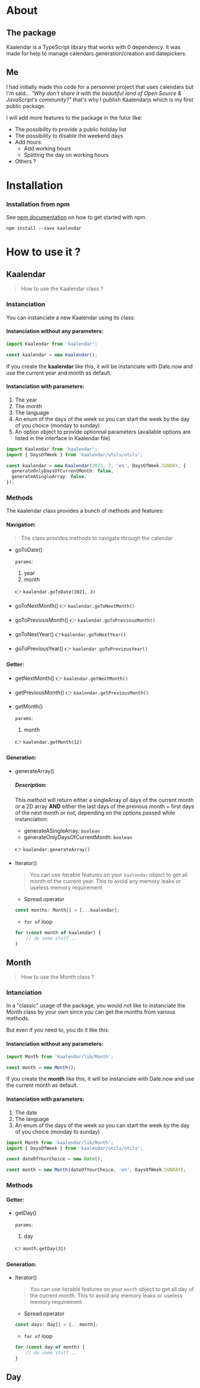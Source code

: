 # About
## The package
Kaalendar is a TypeScript library that works with 0 dependency. It was made for help to manage calendars generation/creation and datepickers.

## Me
I had initially made this code for a personnel project that uses calendars but I'm said... *"Why don't share it with the beautiful land of Open Source & JavaScript's community?"* that's why I publish Kaalendarjs which is my first public package.

I will add more features to the package in the futur like: 
- The possibility to provide a public holiday list
- The possibility to disable the weekend days
- Add hours:
  - Add working hours
  - Splitting the day on working hours
- Others ?

# Installation
### Installation from npm
See [npm documentation](https://docs.npmjs.com) on how to get started with npm.

`npm install --save kaalendar`

# How to use it ?
## Kaalendar
> How to use the Kaalendar class ?
### Instanciation
You can instanciate a new Kaalendar using its class:

#### Instanciation without any parameters:
```typescript
import Kaalendar from 'kaalendar';

const kaalendar = new Kaalendar();
```

If you create the **kaalendar** like this, it will be instanciate with Date.now and use the current year and month as default.

#### Instanciation with parameters:
1. The year
2. The month
3. The language
4. An enum of the days of the week so you can start the week by the day of you choice (monday to sunday)
5. An option object to provide optionnal parameters (available options are listed in the interface in Kaalendar file)


```typescript
import Kaalendar from 'kaalendar';
import { DaysOfWeek } from 'kaalendar/utils/utils';

const kaalendar = new Kaalendar(2022, 7, 'en', DaysOfWeek.SUNDAY, {
  generateOnlyDaysOfCurrentMonth: false,
  generateASingleArray: false,
});
```

### Methods

The kaalendar class provides a bunch of methods and features:

#### Navigation:
> The class provides methods to navigate through the calendar

- goToDate()

    `params`:
    1. year
    2. month

    👉 `kaalendar.goToDate(2021, 3)`

- goToNextMonth() 
    👉 `kaalendar.goToNextMonth()`

- goToPreviousMonth()
    👉 `kaalendar.goToPreviousMonth()`

- goToNextYear() 
    👉`kaalendar.goToNextYear()`

- goToPreviousYear()
    👉 `kaalendar.goToPreviousYear()`

#### Getter:

- getNextMonth() 
    👉 `kaalendar.getNextMonth()`

- getPreviousMonth()
    👉 `kaalendar.getPreviousMonth()`

- getMonth()

    `params`:
    1. month
   
   👉 `kaalendar.getMonth(12)`

#### Generation:

- generateArray()
    ##### Description: 
    This method will return either a singleArray of days of the current month or a 2D array **AND** either the last days of the previous month + first days of the next month or not, depending on the options passed while instanciation:
    - generateASingleArray: `boolean`
    - generateOnlyDaysOfCurrentMonth: `boolean`

    👉 `kaalendar.generateArray()`

- Iterator()
    > You can use iterable features on your `kaalendar` object to get all month of the current year. This to avoid any memory leaks or useless memory requirement
    - Spread operator
    ```typescript
    const months: Month[] = [...kaalendar];
    ```
    - `for of` loop
    ```typescript
    for (const month of kaalendar) {
        // do some stuff...
    }
    ```

## Month
> How to use the Month class ?

### Intanciation
In a "classic" usage of the package, you would not like to instanciate the Month class by your own since you can get the months from various methods.

But even if you need to, you do it like this:
#### Instanciation without any parameters:
```typescript
import Month from 'kaalendar/lib/Month';

const month = new Month();
```

If you create the **month** like this, it will be instanciate with Date.now and use the current month as default.

#### Instanciation with parameters:
1. The date
3. The language
4. An enum of the days of the week so you can start the week by the day of you choice (monday to sunday)


```typescript
import Month from 'kaalendar/lib/Month';
import { DaysOfWeek } from 'kaalendar/utils/utils';

const dateOfYourChoice = new Date();

const month = new Month(dateOfYourChoice, 'en', DaysOfWeek.SUNDAY);
```

### Methods

#### Getter:

- getDay()

    `params`:
    1. day

   👉 `month.getDay(31)`

#### Generation:
- Iterator()
    > You can use iterable features on your `month` object to get all day of the current month. This to avoid any memory leaks or useless memory requirement
    - Spread operator
    ```typescript
    const days: Day[] = [...month];
    ```
    - `for of` loop
    ```typescript
    for (const day of month) {
        // do some stuff...
    }
    ```

## Day